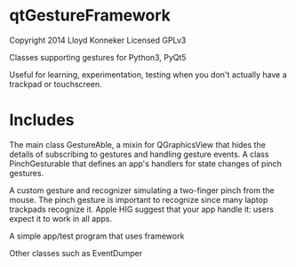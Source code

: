 qtGestureFramework
==================

Copyright 2014 Lloyd Konneker
Licensed GPLv3

Classes supporting gestures for Python3, PyQt5

Useful for learning, experimentation, testing when you don't actually have a trackpad or touchscreen.

Includes
========

The main class GestureAble, a mixin for QGraphicsView that hides the details of subscribing to gestures and handling gesture events.  A class PinchGesturable that defines an app's handlers for state changes of pinch gestures.

A custom gesture and recognizer simulating a two-finger pinch from the mouse.
The pinch gesture is important to recognize since many laptop trackpads recognize it.
Apple HIG suggest that your app handle it: users expect it to work in all apps.

A simple app/test program that uses framework

Other classes such as EventDumper






